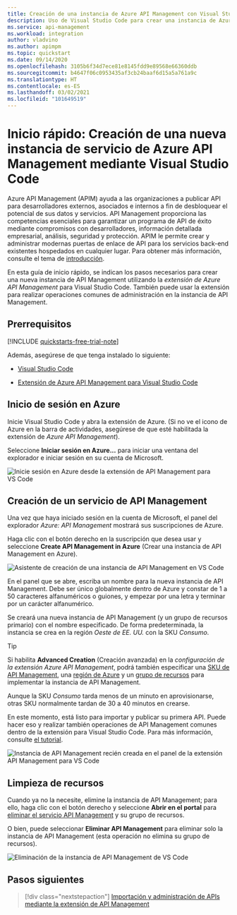 ```yaml
---
title: Creación de una instancia de Azure API Management con Visual Studio Code | Microsoft Docs
description: Uso de Visual Studio Code para crear una instancia de Azure API Management.
ms.service: api-management
ms.workload: integration
author: vladvino
ms.author: apimpm
ms.topic: quickstart
ms.date: 09/14/2020
ms.openlocfilehash: 3105b6f34d7ece81e8145fdd9e89568e66360ddb
ms.sourcegitcommit: b4647f06c0953435af3cb24baaf6d15a5a761a9c
ms.translationtype: HT
ms.contentlocale: es-ES
ms.lasthandoff: 03/02/2021
ms.locfileid: "101649519"
---
```

# <a name="quickstart-create-a-new-azure-api-management-service-instance-using-visual-studio-code"></a>Inicio rápido: Creación de una nueva instancia de servicio de Azure API Management mediante Visual Studio Code

Azure API Management (APIM) ayuda a las organizaciones a publicar API para desarrolladores externos, asociados e internos a fin de desbloquear el potencial de sus datos y servicios. API Management proporciona las competencias esenciales para garantizar un programa de API de éxito mediante compromisos con desarrolladores, información detallada empresarial, análisis, seguridad y protección. APIM le permite crear y administrar modernas puertas de enlace de API para los servicios back-end existentes hospedados en cualquier lugar. Para obtener más información, consulte el tema de [introducción](api-management-key-concepts.md).

En esta guía de inicio rápido, se indican los pasos necesarios para crear una nueva instancia de API Management utilizando la *extensión de Azure API Management* para Visual Studio Code. También puede usar la extensión para realizar operaciones comunes de administración en la instancia de API Management.

## <a name="prerequisites"></a>Prerrequisitos

[!INCLUDE [quickstarts-free-trial-note](../../includes/quickstarts-free-trial-note.md)]

Además, asegúrese de que tenga instalado lo siguiente:

- [Visual Studio Code](https://code.visualstudio.com/)

- [Extensión de Azure API Management para Visual Studio Code](https://marketplace.visualstudio.com/items?itemName=ms-azuretools.vscode-apimanagement&ssr=false#overview)

## <a name="sign-in-to-azure"></a>Inicio de sesión en Azure

Inicie Visual Studio Code y abra la extensión de Azure. (Si no ve el icono de Azure en la barra de actividades, asegúrese de que esté habilitada la extensión de *Azure API Management*).

Seleccione **Iniciar sesión en Azure...** para iniciar una ventana del explorador e iniciar sesión en su cuenta de Microsoft.

![Inicie sesión en Azure desde la extensión de API Management para VS Code](./media/vscode-create-service-instance/vscode-apim-login.png)

## <a name="create-an-api-management-service"></a>Creación de un servicio de API Management

Una vez que haya iniciado sesión en la cuenta de Microsoft, el panel del explorador *Azure: API Management* mostrará sus suscripciones de Azure.

Haga clic con el botón derecho en la suscripción que desea usar y seleccione **Create API Management in Azure** (Crear una instancia de API Management en Azure).

![Asistente de creación de una instancia de API Management en VS Code](./media/vscode-create-service-instance/vscode-apim-create.png)

En el panel que se abre, escriba un nombre para la nueva instancia de API Management. Debe ser único globalmente dentro de Azure y constar de 1 a 50 caracteres alfanuméricos o guiones, y empezar por una letra y terminar por un carácter alfanumérico.

Se creará una nueva instancia de API Management (y un grupo de recursos primario) con el nombre especificado. De forma predeterminada, la instancia se crea en la región *Oeste de EE. UU.* con la SKU *Consumo*.

> [!TIP]
> Si habilita **Advanced Creation** (Creación avanzada) en la *configuración de la extensión Azure API Management*, podrá también especificar una [SKU de API Management](https://azure.microsoft.com/pricing/details/api-management/), una [región de Azure](https://status.azure.com/en-us/status) y un [grupo de recursos](../azure-resource-manager/management/overview.md) para implementar la instancia de API Management.
>
> Aunque la SKU *Consumo* tarda menos de un minuto en aprovisionarse, otras SKU normalmente tardan de 30 a 40 minutos en crearse.

En este momento, está listo para importar y publicar su primera API. Puede hacer eso y realizar también operaciones de API Management comunes dentro de la extensión para Visual Studio Code. Para más información, consulte [el tutorial](visual-studio-code-tutorial.md).

![Instancia de API Management recién creada en el panel de la extensión API Management para VS Code](./media/vscode-create-service-instance/vscode-apim-instance.png)

## <a name="clean-up-resources"></a>Limpieza de recursos

Cuando ya no la necesite, elimine la instancia de API Management; para ello, haga clic con el botón derecho y seleccione **Abrir en el portal** para [eliminar el servicio API Management](get-started-create-service-instance.md#clean-up-resources) y su grupo de recursos.

O bien, puede seleccionar **Eliminar API Management** para eliminar solo la instancia de API Management (esta operación no elimina su grupo de recursos).

![Eliminación de la instancia de API Management de VS Code](./media/vscode-create-service-instance/vscode-apim-delete.png)

## <a name="next-steps"></a>Pasos siguientes

> [!div class="nextstepaction"]
> [Importación y administración de APIs mediante la extensión de API Management](visual-studio-code-tutorial.md)
